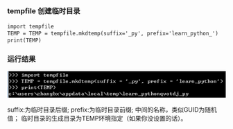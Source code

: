 ### tempfile 创建临时目录
```
import tempfile
TEMP = TEMP = tempfile.mkdtemp(suffix='_py', prefix='learn_python_')
print(TEMP)
```
### 运行结果

![Result](https://github.com/samir80/Doubts/blob/master/Program%20Language/Python/Res/tempfile.mkdtemp.png)

suffix:为临时目录后缀; prefix:为临时目录前缀; 
中间的名称，类似GUID为随机值；
临时目录的生成目录为TEMP环境指定（如果你没设置的话）。
